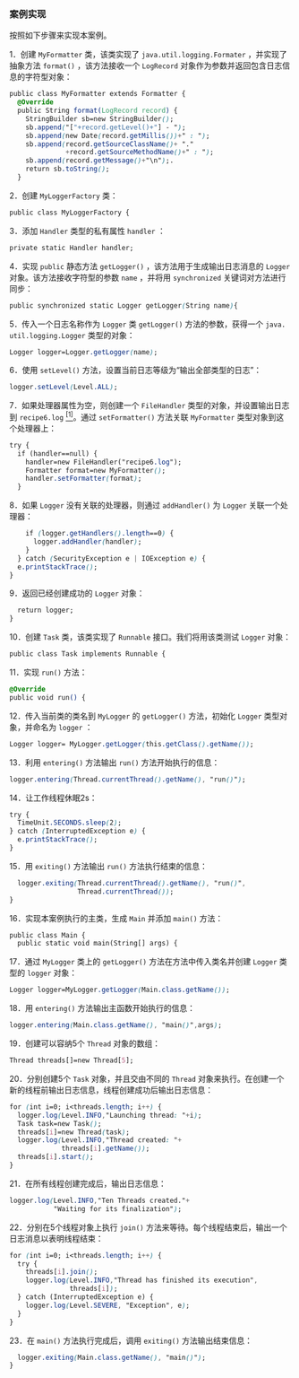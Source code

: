 ### 案例实现

按照如下步骤来实现本案例。

1．创建 `MyFormatter` 类，该类实现了 `java.util.logging.Formater` ，并实现了抽象方法 `format()` ，该方法接收一个 `LogRecord` 对象作为参数并返回包含日志信息的字符型对象：

```css
public class MyFormatter extends Formatter {
  @Override
  public String format(LogRecord record) {
    StringBuilder sb=new StringBuilder();
    sb.append("["+record.getLevel()+"] - ");
    sb.append(new Date(record.getMillis())+" : ");
    sb.append(record.getSourceClassName()+ "."
              +record.getSourceMethodName()+" : ");
    sb.append(record.getMessage()+"\n");.
    return sb.toString();
  }
```

2．创建 `MyLoggerFactory` 类：

```css
public class MyLoggerFactory {
```

3．添加 `Handler` 类型的私有属性 `handler` ：

```css
private static Handler handler;
```

4．实现 `public` 静态方法 `getLogger()` ，该方法用于生成输出日志消息的 `Logger` 对象。该方法接收字符型的参数 `name` ，并将用 `synchronized` 关键词对方法进行同步：

```css
public synchronized static Logger getLogger(String name){
```

5．传入一个日志名称作为 `Logger` 类 `getLogger()` 方法的参数，获得一个 `java. util.logging.Logger` 类型的对象：

```css
Logger logger=Logger.getLogger(name);
```

6．使用 `setLevel()` 方法，设置当前日志等级为“输出全部类型的日志”：

```css
logger.setLevel(Level.ALL);
```

7．如果处理器属性为空，则创建一个 `FileHandler` 类型的对象，并设置输出日志到 `recipe6.log` <a class="my_markdown" href="['#anchor91']"><sup class="my_markdown">[1]</sup></a>。通过 `setFormatter()` 方法关联 `MyFormatter` 类型对象到这个处理器上：

```css
try {
  if (handler==null) {
    handler=new FileHandler("recipe6.log");
    Formatter format=new MyFormatter();
    handler.setFormatter(format);
  }
```

8．如果 `Logger` 没有关联的处理器，则通过 `addHandler()` 为 `Logger` 关联一个处理器：

```css
    if (logger.getHandlers().length==0) {
      logger.addHandler(handler);
    }
  } catch (SecurityException e | IOException e) {
  e.printStackTrace();
}
```

9．返回已经创建成功的 `Logger` 对象：

```css
  return logger;
}
```

10．创建 `Task` 类，该类实现了 `Runnable` 接口。我们将用该类测试 `Logger` 对象：

```css
public class Task implements Runnable {
```

11．实现 `run()` 方法：

```css
@Override
public void run() {
```

12．传入当前类的类名到 `MyLogger` 的 `getLogger()` 方法，初始化 `Logger` 类型对象，并命名为 `logger` ：

```css
Logger logger= MyLogger.getLogger(this.getClass().getName());
```

13．利用 `entering()` 方法输出 `run()` 方法开始执行的信息：

```css
logger.entering(Thread.currentThread().getName(), "run()");
```

14．让工作线程休眠2s：

```css
try {
  TimeUnit.SECONDS.sleep(2);
} catch (InterruptedException e) {
  e.printStackTrace();
}
```

15．用 `exiting()` 方法输出 `run()` 方法执行结束的信息：

```css
  logger.exiting(Thread.currentThread().getName(), "run()",
                 Thread.currentThread());
}
```

16．实现本案例执行的主类，生成 `Main` 并添加 `main()` 方法：

```css
public class Main {
  public static void main(String[] args) {
```

17．通过 `MyLogger` 类上的 `getLogger()` 方法在方法中传入类名并创建 `Logger` 类型的 `logger` 对象：

```css
Logger logger=MyLogger.getLogger(Main.class.getName());
```

18．用 `entering()` 方法输出主函数开始执行的信息：

```css
logger.entering(Main.class.getName(), "main()",args);
```

19．创建可以容纳5个 `Thread` 对象的数组：

```css
Thread threads[]=new Thread[5];
```

20．分别创建5个 `Task` 对象，并且交由不同的 `Thread` 对象来执行。在创建一个新的线程前输出日志信息，线程创建成功后输出日志信息：

```css
for (int i=0; i<threads.length; i++) {
  logger.log(Level.INFO,"Launching thread: "+i);
  Task task=new Task();
  threads[i]=new Thread(task);
  logger.log(Level.INFO,"Thread created: "+
             threads[i].getName());
  threads[i].start();
}
```

21．在所有线程创建完成后，输出日志信息：

```css
logger.log(Level.INFO,"Ten Threads created."+
           "Waiting for its finalization");
```

22．分别在5个线程对象上执行 `join()` 方法来等待。每个线程结束后，输出一个日志消息以表明线程结束：

```css
for (int i=0; i<threads.length; i++) {
  try {
    threads[i].join();
    logger.log(Level.INFO,"Thread has finished its execution",
               threads[i]);
  } catch (InterruptedException e) {
    logger.log(Level.SEVERE, "Exception", e);
  }
}
```

23．在 `main()` 方法执行完成后，调用 `exiting()` 方法输出结束信息：

```css
  logger.exiting(Main.class.getName(), "main()");
}
```

